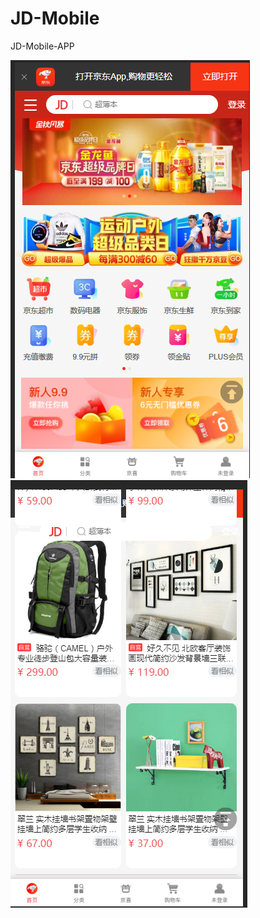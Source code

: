 # JD-Mobile
JD-Mobile-APP

![效果图1](https://github.com/ZubinHuang/JD-Mobile/blob/main/home.png) ![效果图2](https://github.com/ZubinHuang/JD-Mobile/blob/main/home2.png)
